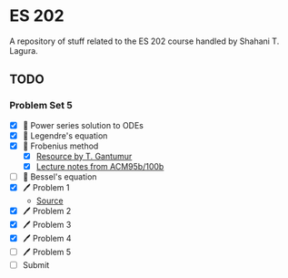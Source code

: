 # ES 202

A repository of stuff related to the ES 202 course handled by Shahani T. Lagura.

## TODO

### Problem Set 5

- [x] :book: Power series solution to ODEs
- [x] :book: Legendre's equation
- [x] :book: Frobenius method
  - [x] [Resource by T. Gantumur](https://www.math.mcgill.ca/gantumur/math315w14/downloads/frobenius.pdf)
  - [x] [Lecture notes from ACM95b/100b](http://www.its.caltech.edu/~esp/acm95b/frobenius.pdf)
- [ ] :book: Bessel's equation
- [x] :pen: Problem 1
  - [Source](https://socratic.org/questions/how-do-you-use-power-series-to-solve-the-differential-equation-y-2xy-y-0)
- [x] :pen: Problem 2
- [x] :pen: Problem 3
- [x] :pen: Problem 4
- [ ] :pen: Problem 5
- [ ] Submit
